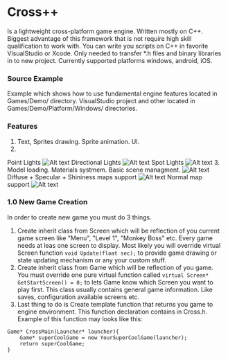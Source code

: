 # Cross++
Is a lightweight cross-platform game engine. Written mostly on C++. Biggest advantage of this framework that is not require high skill qualification to work with. You can write you scripts on C++ in favorite VisualStudio or Xcode. Only needed to transfer *.h files and binary libraries in to new project. Currently supported platforms windows, android, iOS.

### Source Example
Example which shows how to use fundamental engine features located in Games/Demo/ directory. VisualStudio project and other located in Games/Demo/Platform/Windows/ directories.

### Features
1. Text, Sprites drawing. Sprite animation. UI.
2. 
Point Lights ![Alt text](https://github.com/maxon887/Cross/blob/0d9b437a067df05e3d42a8a4b4efef771fcac51c/Release/Screenshot07.png?raw=true "Optional Title")
Directional Lights ![Alt text](https://github.com/maxon887/Cross/blob/0d9b437a067df05e3d42a8a4b4efef771fcac51c/Release/Screenshot06.png?raw=true "Optional Title")
Spot Lights ![Alt text](https://github.com/maxon887/Cross/blob/0d9b437a067df05e3d42a8a4b4efef771fcac51c/Release/Screenshot08.png?raw=true "Optional Title")
3. Model loading. Materials systmem. Basic scene managment. 
![Alt text](https://github.com/maxon887/Cross/blob/0d9b437a067df05e3d42a8a4b4efef771fcac51c/Release/Screenshot01.png?raw=true "Optional Title")
Diffuse + Specular + Shininess maps support
![Alt text](https://github.com/maxon887/Cross/blob/0d9b437a067df05e3d42a8a4b4efef771fcac51c/Release/Screenshot04.png?raw=true "Optional Title")
Normal map support
![Alt text](https://github.com/maxon887/Cross/blob/0d9b437a067df05e3d42a8a4b4efef771fcac51c/Release/Screenshot05.png?raw=true "Optional Title")

### 1.0 New Game Creation
In order to create new game you must do 3 things.

1. Create inherit class from Screen which will be reflection of you current game screen like "Menu", "Level 1", "Monkey Boss" etc. Every game needs at leas one screen to display. Most likely you will override virtual Screen function `void Update(float sec);` to provide game drawing or state updating mechanism or any your custom stuff.
2. Create inherit class from Game which will be reflection of you game. You must override one pure virtual function called `virtual Screen* GetStartScreen() = 0;` to lets Game know which Screen you want to play first. This class usually contains general game information. Like saves, configuration available screens etc.
3. Last thing to do is Create template function that returns you game to engine environment. This function declaration contains in Cross.h. Example of this function may looks like this: 
```
Game* CrossMain(Launcher* launcher){
	Game* superCoolGame = new YourSuperCoolGame(launcher);
	return superCoolGame;
}
```
